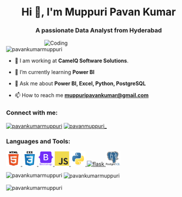 
<h1 align="center">Hi 👋, I'm Muppuri Pavan Kumar</h1>
<h3 align="center">A passionate Data Analyst from Hyderabad</h3>
<img align="right" alt="Coding" width="400" src="https://cdn.dribbble.com/users/1162077/screenshots/3848914/programmer.gif" />

<p align="left"> <img src="https://komarev.com/ghpvc/?username=pavankumarmuppuri&label=Profile%20views&color=0e75b6&style=flat" alt="pavankumarmuppuri" /> </p>

- 🔭 I am working at **CamelQ Software Solutions**.
  
- 🌱 I’m currently learning **Power BI**

- 💬 Ask me about **Power BI, Excel, Python, PostgreSQL**

- 📫 How to reach me **muppuripavankumar@gmail.com**

<h3 align="left">Connect with me:</h3>
<p align="left">
<a href="https://linkedin.com/in/pavankumarmuppuri" target="blank"><img align="center" src="https://raw.githubusercontent.com/rahuldkjain/github-profile-readme-generator/master/src/images/icons/Social/linked-in-alt.svg" alt="pavankumarmuppuri" height="30" width="40" /></a>
<a href="https://instagram.com/pavanmuppuri_" target="blank"><img align="center" src="https://raw.githubusercontent.com/rahuldkjain/github-profile-readme-generator/master/src/images/icons/Social/instagram.svg" alt="pavanmuppuri_" height="30" width="40" /></a>
</p>

<h3 align="left">Languages and Tools:</h3>
<p align="left"> <a href="https://www.w3.org/html/" target="_blank" rel="noreferrer">
    <img src="https://raw.githubusercontent.com/devicons/devicon/master/icons/html5/html5-original-wordmark.svg" alt="html5" width="40" height="40"/>
</a>
<a href="https://www.w3schools.com/css/" target="_blank" rel="noreferrer">
    <img src="https://raw.githubusercontent.com/devicons/devicon/master/icons/css3/css3-original-wordmark.svg" alt="css3" width="40" height="40"/>
</a>
<a href="https://getbootstrap.com" target="_blank" rel="noreferrer">
    <img src="https://raw.githubusercontent.com/devicons/devicon/master/icons/bootstrap/bootstrap-plain-wordmark.svg" alt="bootstrap" width="40" height="40"/>
</a>
<a href="https://developer.mozilla.org/en-US/docs/Web/JavaScript" target="_blank" rel="noreferrer">
    <img src="https://raw.githubusercontent.com/devicons/devicon/master/icons/javascript/javascript-original.svg" alt="javascript" width="40" height="40"/>
</a>
<a href="https://www.python.org" target="_blank" rel="noreferrer">
    <img src="https://raw.githubusercontent.com/devicons/devicon/master/icons/python/python-original.svg" alt="python" width="40" height="40"/>
</a>
<a href="https://flask.palletsprojects.com/" target="_blank" rel="noreferrer">
    <img src="https://cdn.freelogovectors.net/wp-content/uploads/2023/11/power-bi-logo-freelogovectors.net_.png" alt="flask" width="40" height="40"/>
</a>
<a href="https://www.postgresql.org" target="_blank" rel="noreferrer">
    <img src="https://raw.githubusercontent.com/devicons/devicon/master/icons/postgresql/postgresql-original-wordmark.svg" alt="postgresql" width="40" height="40"/>
</a>

<p><img align="left" src="https://github-readme-stats.vercel.app/api/top-langs?username=pavankumarmuppuri&show_icons=true&locale=en&layout=compact" alt="pavankumarmuppuri" /></p>

<p>&nbsp;<img align="center" src="https://github-readme-stats.vercel.app/api?username=pavankumarmuppuri&show_icons=true&locale=en" alt="pavankumarmuppuri" /></p>

<p><img align="center" src="https://github-readme-streak-stats.herokuapp.com/?user=pavankumarmuppuri&" alt="pavankumarmuppuri" /></p>
